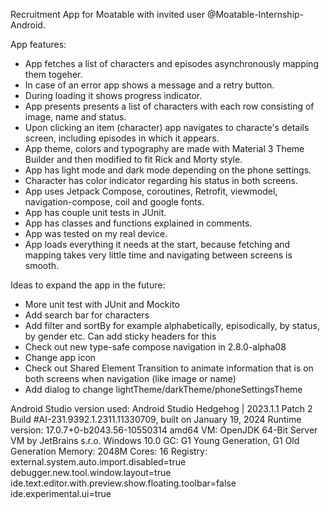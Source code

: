 Recruitment App for Moatable with invited user @Moatable-Internship-Android.

App features:
- App fetches a list of characters and episodes asynchronously mapping them togeher.
- In case of an error app shows a message and a retry button.
- During loading it shows progress indicator.
- App presents presents a list of characters with each row consisting of image, name and status.
- Upon clicking an item (character) app navigates to characte's details screen, including episodes in which it appears.
- App theme, colors and typography are made with Material 3 Theme Builder and then modified to fit Rick and Morty style.
- App has light mode and dark mode depending on the phone settings.
- Character has color indicator regarding his status in both screens.
- App uses Jetpack Compose, coroutines, Retrofit, viewmodel, navigation-compose, coil and google fonts.
- App has couple unit tests in JUnit.
- App has classes and functions explained in comments.
- App was tested on my real device.
- App loads everything it needs at the start, because fetching and mapping takes very little time and navigating between screens is smooth.

Ideas to expand the app in the future:
- More unit test with JUnit and Mockito
- Add search bar for characters
- Add filter and sortBy for example alphabetically, episodically, by status, by gender etc. Can add sticky headers for this
- Check out new type-safe compose navigation in 2.8.0-alpha08
- Change app icon
- Check out Shared Element Transition to animate information that is on both screens when navigation (like image or name)
- Add dialog to change lightTheme/darkTheme/phoneSettingsTheme

Android Studio version used:
Android Studio Hedgehog | 2023.1.1 Patch 2
Build #AI-231.9392.1.2311.11330709, built on January 19, 2024
Runtime version: 17.0.7+0-b2043.56-10550314 amd64
VM: OpenJDK 64-Bit Server VM by JetBrains s.r.o.
Windows 10.0
GC: G1 Young Generation, G1 Old Generation
Memory: 2048M
Cores: 16
Registry:
    external.system.auto.import.disabled=true
    debugger.new.tool.window.layout=true
    ide.text.editor.with.preview.show.floating.toolbar=false
    ide.experimental.ui=true
